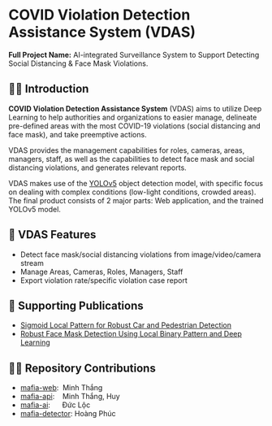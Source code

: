 # COVID Violation Detection Assistance System (VDAS)

**Full Project Name:** AI-integrated Surveillance System to Support Detecting Social Distancing & Face Mask Violations. 

## 🙋‍♂️ Introduction 
 
**COVID Violation Detection Assistance System** (VDAS) aims to utilize Deep Learning to help authorities and organizations to easier manage, delineate pre-defined areas with the most COVID-19 violations (social distancing and face mask), and take preemptive actions.  

VDAS provides the management capabilities for roles, cameras, areas, managers, staff, as well as the capabilities to detect face mask and social distancing violations, and generates relevant reports.

VDAS makes use of the [YOLOv5](https://github.com/ultralytics/yolov5) object detection model, with specific focus on dealing with complex conditions (low-light conditions, crowded areas). The final product consists of 2 major parts: Web application, and the trained YOLOv5 model.

## 📝 VDAS Features
-  Detect face mask/social distancing violations from image/video/camera stream
-  Manage Areas, Cameras, Roles, Managers, Staff
-  Export violation rate/specific violation case report

## 📰 Supporting Publications
- [Sigmoid Local Pattern for Robust Car and Pedestrian Detection](https://link.springer.com/chapter/10.1007/978-3-030-97610-1_43)  
- [Robust Face Mask Detection Using Local Binary Pattern and Deep Learning](https://link.springer.com/chapter/10.1007/978-3-031-03918-8_6)

## 🧑‍💻 Repository Contributions
- [mafia-web](https://github.com/covid-vdas/mafia-web): &nbsp;Minh Thắng
- [mafia-api](https://github.com/covid-vdas/mafia-api): &nbsp;&nbsp;&nbsp;Minh Thắng, Huy
- [mafia-ai](https://github.com/covid-vdas/mafia-ai): &nbsp;&nbsp;&nbsp;&nbsp;&nbsp;Đức Lộc
- [mafia-detector](https://github.com/covid-vdas/mafia-detector): Hoàng Phúc






<!--

**Here are some ideas to get you started:**

🙋‍♀️ A short introduction - what is your organization all about?
🌈 Contribution guidelines - how can the community get involved?
👩‍💻 Useful resources - where can the community find your docs? Is there anything else the community should know?
🍿 Fun facts - what does your team eat for breakfast?
🧙 Remember, you can do mighty things with the power of [Markdown](https://docs.github.com/github/writing-on-github/getting-started-with-writing-and-formatting-on-github/basic-writing-and-formatting-syntax)
-->


